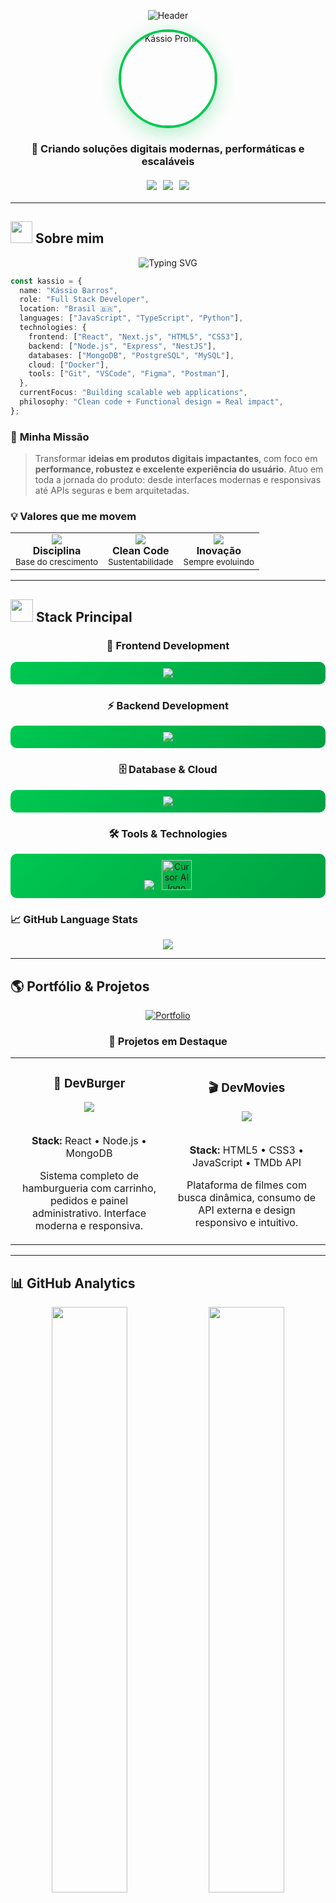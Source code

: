 <div align="center">

![Header](https://capsule-render.vercel.app/api?type=waving&color=00C851&height=300&section=header&text=Kássio%20Barros&fontSize=50&fontColor=ffffff&animation=fadeIn&fontAlignY=38&desc=Full%20Stack%20Developer&descAlignY=51&descAlign=50)

<img width="150" height="150" alt="Kássio Profile" src="https://github.com/user-attachments/assets/43973edd-9162-44e1-84a3-f97fdd2a9e67" style="border-radius: 50%; border: 4px solid #00C851; box-shadow: 0 8px 32px rgba(0, 200, 81, 0.3);" />

### 🚀 Criando soluções digitais modernas, performáticas e escaláveis

<div style="display: flex; justify-content: center; gap: 10px; margin: 20px 0;">
  <img src="https://img.shields.io/badge/Status-Disponível%20para%20Projetos-00C851?style=for-the-badge&logo=checkmarx&logoColor=white" />
  <img src="https://img.shields.io/badge/Focus-Full%20Stack-00C851?style=for-the-badge&logo=code&logoColor=white" />
  <img src="https://img.shields.io/badge/Experience-2%2B%20Years-00C851?style=for-the-badge&logo=calendar&logoColor=white" />
</div>

</div>

---

## <img src="https://media.giphy.com/media/iY8CRBdQXODJSCERIr/giphy.gif" width="35"> Sobre mim

<div align="center">
  <img src="https://readme-typing-svg.herokuapp.com?font=Fira+Code&pause=1000&color=00C851&center=true&vCenter=true&width=435&lines=Full+Stack+Developer;2%2B+Years+of+Experience;Always+Learning+New+Technologies;Building+Amazing+Applications" alt="Typing SVG" />
</div>

```typescript
const kassio = {
  name: "Kássio Barros",
  role: "Full Stack Developer",
  location: "Brasil 🇧🇷",
  languages: ["JavaScript", "TypeScript", "Python"],
  technologies: {
    frontend: ["React", "Next.js", "HTML5", "CSS3"],
    backend: ["Node.js", "Express", "NestJS"],
    databases: ["MongoDB", "PostgreSQL", "MySQL"],
    cloud: ["Docker"],
    tools: ["Git", "VSCode", "Figma", "Postman"],
  },
  currentFocus: "Building scalable web applications",
  philosophy: "Clean code + Functional design = Real impact",
};
```

### 🎯 **Minha Missão**

> Transformar **ideias em produtos digitais impactantes**, com foco em **performance, robustez e excelente experiência do usuário**. Atuo em toda a jornada do produto: desde interfaces modernas e responsivas até APIs seguras e bem arquitetadas.

### 💡 **Valores que me movem**

<table align="center">
  <tr>
    <td align="center">
      <img src="https://img.icons8.com/color/48/000000/muscle.png"/>
      <br><b>Disciplina</b>
      <br><sub>Base do crescimento</sub>
    </td>
    <td align="center">
      <img src="https://img.icons8.com/color/48/000000/code.png"/>
      <br><b>Clean Code</b>
      <br><sub>Sustentabilidade</sub>
    </td>
    <td align="center">
      <img src="https://img.icons8.com/color/48/000000/rocket.png"/>
      <br><b>Inovação</b>
      <br><sub>Sempre evoluindo</sub>
    </td>
  </tr>
</table>

---

## <img src="https://media.giphy.com/media/WUlplcMpOCEmTGBtBW/giphy.gif" width="36"> Stack Principal

<div align="center">

### 🎨 **Frontend Development**

<div style="background: linear-gradient(135deg, #00C851 0%, #00A142 100%); padding: 10px; border-radius: 10px; margin: 10px 0;">
  <img src="https://skillicons.dev/icons?i=html,css,js,ts,react,nextjs&theme=dark" />
</div>

### ⚡ **Backend Development**

<div style="background: linear-gradient(135deg, #00C851 0%, #00A142 100%); padding: 10px; border-radius: 10px; margin: 10px 0;">
  <img src="https://skillicons.dev/icons?i=nodejs,express,python&theme=dark" />
</div>

### 🗄️ **Database & Cloud**

<div style="background: linear-gradient(135deg, #00C851 0%, #00A142 100%); padding: 10px; border-radius: 10px; margin: 10px 0;">
  <img src="https://skillicons.dev/icons?i=mongodb,postgres,mysql,docker&theme=dark" />
</div>

### 🛠️ **Tools & Technologies**

<div style="background: linear-gradient(135deg, #00C851 0%, #00A142 100%); padding: 10px; border-radius: 10px; margin: 10px 0;">
  <img src="https://skillicons.dev/icons?i=git,github,vscode,figma,linux,postman&theme=dark" />
  <img src="https://static.cdnlogo.com/logos/c/23/cursor.svg" alt="Cursor AI logo" width="48" style="margin-left: 8px;"/>
</div>

</div>

### 📈 **GitHub Language Stats**

<div align="center">
  <img src="https://github-readme-stats.vercel.app/api/top-langs/?username=devkassio&layout=compact&theme=dark&bg_color=0d1117&border_color=00C851&title_color=00C851&text_color=ffffff" />
</div>

---

## 🌎 **Portfólio & Projetos**

<div align="center">
  
[![Portfolio](https://img.shields.io/badge/🌐_Portfólio-kassiobarros.com.br-00C851?style=for-the-badge&logoColor=white)](https://kassiobarros.com.br)

### 🚀 **Projetos em Destaque**

<table>
  <tr>
    <td width="50%">
      <h3 align="center">🍔 DevBurger</h3>
      <div align="center">  
        <a href="https://github.com/devkassio/devburger" target="_blank"><img src="https://img.shields.io/badge/Ver_Projeto-00C851?style=for-the-badge&logo=github&logoColor=white" /></a>
        <br><br>
        <p><strong>Stack:</strong> React • Node.js • MongoDB</p>
        <p>Sistema completo de hamburgueria com carrinho, pedidos e painel administrativo. Interface moderna e responsiva.</p>
      </div>
    </td>
    <td width="50%">
      <h3 align="center">🎬 DevMovies</h3>
      <div align="center">
        <a href="https://github.com/devkassio/dev-movies" target="_blank"><img src="https://img.shields.io/badge/Ver_Projeto-00C851?style=for-the-badge&logo=github&logoColor=white" /></a>
        <br><br>
        <p><strong>Stack:</strong> HTML5 • CSS3 • JavaScript • TMDb API</p>
        <p>Plataforma de filmes com busca dinâmica, consumo de API externa e design responsivo e intuitivo.</p>
      </div>
    </td>
  </tr>
</table>

</div>

---

## 📊 **GitHub Analytics**

<div align="center">
  
<img width="49%" src="https://github-readme-stats.vercel.app/api?username=devkassio&show_icons=true&theme=dark&bg_color=0d1117&border_color=00C851&icon_color=00C851&title_color=00C851&text_color=ffffff&custom_title=GitHub%20Stats&border_radius=10" />
<img width="49%" src="https://github-readme-streak-stats.herokuapp.com?user=devkassio&theme=dark&background=0d1117&border=00C851&stroke=00C851&ring=00C851&fire=00C851&currStreakNum=ffffff&sideNums=ffffff&currStreakLabel=00C851&sideLabels=00C851&dates=ffffff&border_radius=10" />

</div>

<div align="center">
  <img src="https://github-readme-activity-graph.vercel.app/graph?username=devkassio&bg_color=0d1117&color=00C851&line=00C851&point=ffffff&area=true&hide_border=true&border_radius=10" width="100%"/>
</div>

### 🏆 **GitHub Trophies**

<div align="center">
  <img src="https://github-profile-trophy.vercel.app/?username=devkassio&theme=dark_lover&no-frame=true&no-bg=true&margin-w=4&row=1" />
</div>

### ⚡ **Quick Stats**

<div align="center">
  
![Profile Views](https://komarev.com/ghpvc/?username=devkassio&color=00C851&style=for-the-badge)
![GitHub Followers](https://img.shields.io/github/followers/devkassio?color=00C851&style=for-the-badge&logo=github)
![GitHub Stars](https://img.shields.io/github/stars/devkassio?color=00C851&style=for-the-badge&logo=github)

</div>

---

## <img src="https://media.giphy.com/media/LnQjpWaON8nhr21vNW/giphy.gif" width="60"> **Vamos nos Conectar!**

<div align="center">

### 💬 **Entre em contato comigo:**

<a href="https://www.linkedin.com/in/kassioxis/" target="_blank">
  <img src="https://img.shields.io/badge/LinkedIn-0077B5?style=for-the-badge&logo=linkedin&logoColor=white&color=00C851" />
</a>
<a href="mailto:kassioxs@icloud.com">
  <img src="https://img.shields.io/badge/Email-D14836?style=for-the-badge&logo=gmail&logoColor=white&color=00C851" />
</a>
<a href="https://wa.me/16992715614">
  <img src="https://img.shields.io/badge/WhatsApp-25D366?style=for-the-badge&logo=whatsapp&logoColor=white&color=00C851" />
</a>
<a href="https://kassiobarros.com.br" target="_blank">
  <img src="https://img.shields.io/badge/Portfolio-FF5722?style=for-the-badge&logo=vercel&logoColor=white&color=00C851" />
</a>

### 🤝 **Colaboração**

<table align="center">
  <tr>
    <td align="center">
      <img src="https://img.icons8.com/color/48/000000/handshake.png"/>
      <br><b>Sempre aberto</b>
      <br><sub>para colaborações</sub>
    </td>
    <td align="center">
      <img src="https://img.icons8.com/color/48/000000/brain.png"/>
      <br><b>Projetos inovadores</b>
      <br><sub>me interessam</sub>
    </td>
    <td align="center">
      <img src="https://img.icons8.com/color/48/000000/chat.png"/>
      <br><b>Mentoria</b>
      <br><sub>e networking</sub>
    </td>
  </tr>
</table>

</div>

---

## <img src="https://media.giphy.com/media/3oKIPnbKgN3bXeVpvy/giphy.gif" width="50"> **Mindset & Filosofia**

<div align="center">

### 🎯 **Minha Filosofia de Desenvolvimento**

```javascript
const developmentPhilosophy = {
  mindset: "Growth mindset + Continuous learning",
  approach: "Problem solver, not just code writer",
  quality: "Clean code + Functional design = Real impact",
  goal: "Building digital experiences that connect people and elevate businesses",
  values: ["Discipline", "Innovation", "Collaboration", "Excellence"],
};
```

<table align="center">
  <tr>
    <td align="center" width="25%">
      <img src="https://img.icons8.com/nolan/64/brain.png"/>
      <br><b>🧠 Evolução Contínua</b>
      <br><sub>Sempre aprendendo novas tecnologias</sub>
    </td>
    <td align="center" width="25%">
      <img src="https://img.icons8.com/color/64/strength.png"/>
      <br><b>💪 Disciplina</b>
      <br><sub>Constância como diferencial</sub>
    </td>
    <td align="center" width="25%">
      <img src="https://img.icons8.com/nolan/64/settings.png"/>
      <br><b>🛠️ Clean Code</b>
      <br><sub>Código limpo e sustentável</sub>
    </td>
    <td align="center" width="25%">
      <img src="https://img.icons8.com/nolan/64/earth-planet.png"/>
      <br><b>🌍 Impacto Real</b>
      <br><sub>Soluções que fazem diferença</sub>
    </td>
  </tr>
</table>

### 💫 **"Coding is not just about writing code, it's about solving problems and creating value"**

</div>

---

<div align="center">

![Footer](https://capsule-render.vercel.app/api?type=waving&color=00C851&height=120&section=footer)

<img width="80" height="80" alt="Kássio Logo" src="https://github.com/user-attachments/assets/22ae713c-c450-46fd-bf2c-1020b694ec0d" style="border-radius: 50%; border: 3px solid #00C851;" />

### **Feito com 💚 por Kássio Barros**

<img src="https://readme-typing-svg.herokuapp.com?font=Fira+Code&pause=1000&color=00C851&center=true&vCenter=true&width=435&lines=Thanks+for+visiting+my+profile!;Let's+build+something+amazing+together!;Always+open+to+new+opportunities!" alt="Typing SVG" />

⭐ **Se você gostou do meu perfil, deixe uma estrela!** ⭐

</div>
